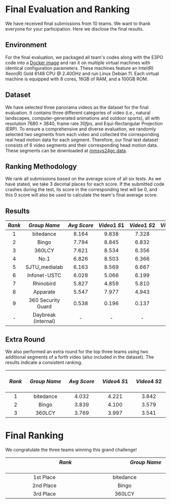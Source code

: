 # Final Evaluation and Ranking
We have received final submissions from 10 teams. We want to thank everyone for your participation. Here we disclose the final results. 

## Environment
For the final evaluation, we packaged all team's codes along with the E3PO code into a [Docker image](https://bytedance.larkoffice.com/drive/folder/HqKhfhzDjlsD9SdaAW3cmFaGnFd) and ran it on multiple virtual machines with identical configuration parameters. These machines feature an Intel(R) Xeon(R) Gold 6148 CPU @ 2.40GHz and run Linux Debian 11. Each virtual machine is equipped with 8 cores, 16GB of RAM, and a 100GB ROM. 

## Dataset
We have selected three panorama videos as the dataset for the final evaluation. It contains three different categories of video (i.e., natural landscapes, computer-generated animations and outdoor sports), all with resolution $7680\times3840$, frame rate 30$fps$, and Equi-Rectangular Projection (ERP). To ensure a comprehensive and diverse evaluation, we randomly selected two segments from each video and collected the corresponding real head motion data for each segment. Therefore, our final test dataset consists of 6 video segments and their corresponding head motion data. These segments can be downloaded at [mmsys24gc data](https://bytedance.larkoffice.com/drive/folder/HqKhfhzDjlsD9SdaAW3cmFaGnFd). 

## Ranking Methodology
We rank all submissions based on the average score of all six tests. As we have stated, we  take 3 decimal places for each score. If the submitted code crashes during the test, its score in the corresponding test will be 0, and this 0 score will also be used to calculate the team's final average score.

## Results

<div align="center">

| $Rank$ |   $Group ~ Name$   |  $Avg~Score$  | $Video1 ~S1$ | $Video1 ~S2$ | $Video2 ~S1$ | $Video2 ~S2$ | $Video3 ~S1$ | $Video3 ~S2$ |
|:------:|:------------------:|:-------------:|:------------:|:------------:|:------------:|:------------:|:------------:|:------------:|
| 1	     | bitedance          | 8.164 |	9.838 |	7.328 |	9.630 |	6.999 |	9.352  |	5.835 |
| 2 	   | Bingo              | 7.794 |	8.845 |	6.832 |	9.193 |	6.441 |	10.185 |	5.267 |
| 3      | 360LCY	            | 7.621 |	8.534 |	6.356 |	8.826 |	6.493 |	9.217  |	6.303 |
| 4      | No.1	              | 6.826 |	8.503 |	6.366 |	8.049 | 3.085 |	9.415  |	5.538 |
| 5      | SJTU_medialab      | 6.163	| 8.569 |	6.667 |	8.531 |	1.621 |	8.513  |	3.077 |
| 6      | Infonet-USTC       | 6.028 |	5.066 |	6.199 |	7.175 |	5.296 |	7.186  |	5.247 |
| 7      | Rhinobird          | 5.827	| 4.859 |	5.810 |	6.782 |	4.906 |	7.351  |	5.252 |
| 8      | Apparate	          | 5.547 |	7.977 |	4.943 |	8.902 |	3.176 |	5.245  |	3.038 |
| 9      | 360 Security Guard | 0.538 |	0.196 |	0.137	| 0.927 |	0.778 |	0.366  |	0.822 |
| -      | Daybreak (internal)|    -	| -     | -     |	-     |	-     |	-      |	-     |

</div>



## Extra Round
We also performed an extra round for the top three teams using two additional segments of a forth video (also included in the dataset). The results indicate a consistent ranking. 

<div align="center">

| &emsp; $Rank$ &emsp; | &emsp;  $Group ~ Name$  &emsp; |  &emsp; $Avg ~Score$ &emsp; | &emsp; $Video4 ~S1$ &emsp; | &emsp; $Video4 ~S2$ &emsp; | 
|:------:|:------------------:|:--------------:|:-------------:|:------------:|
| 1	     |  bitedance         | 4.032 |	4.221 |	3.842 |
| 2	     |  Bingo             | 3.839 |	4.100 |	3.579 |
| 3      |  360LCY	          | 3.769 |	3.997 |	3.541 |

</div>



# Final Ranking
We congratulate the three teams winning this grand challenge! 

<div align="center">

| &emsp;&emsp;&emsp;&emsp;&emsp;&emsp;&emsp;&emsp; $Rank$ &emsp;&emsp;&emsp;&emsp;&emsp;&emsp;&emsp;&emsp;&emsp; | &emsp;&emsp;&emsp;&emsp;&emsp;&emsp;&emsp;&emsp; $Group ~ Name$ &emsp;&emsp;&emsp;&emsp;&emsp;&emsp;&emsp;&emsp; |
|:---------:|:-------------------:|
| 1st Place	|      bitedance      |
| 2nd Place	|      Bingo          |
| 3rd Place |      360LCY	      |

</div>

